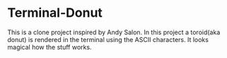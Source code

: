 # Terminal-Donut
This is a clone project inspired by Andy Salon. In this project a toroid(aka donut) is rendered in the terminal using the ASCII characters. It looks magical how the stuff works.
